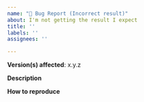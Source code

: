 ```yaml
---
name: "📃 Bug Report (Incorrect result)"
about: I'm not getting the result I expect
title: ''
labels: ''
assignees: ''

---
```


<!-- Before submitting an issue here, please check the upstream data source of this project as the issue may lie with it instead https://github.com/milesj/emojibase/issues?q= -->

**Version(s) affected**: x.y.z

**Description**
<!-- A clear and concise description of the problem. -->

**How to reproduce**
<!-- Provide the source input the configuration you used. -->
